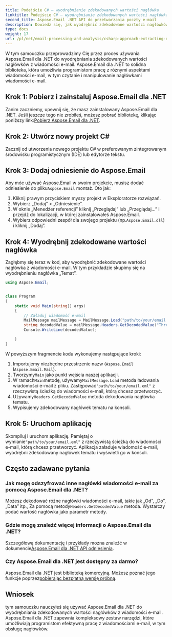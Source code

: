 ```yaml
---
title: Podejście C# — wyodrębnianie zdekodowanych wartości nagłówka
linktitle: Podejście C# — wyodrębnianie zdekodowanych wartości nagłówka
second_title: Aspose.Email .NET API do przetwarzania poczty e-mail
description: Dowiedz się, jak wyodrębnić zdekodowane wartości nagłówków wiadomości e-mail w języku C# przy użyciu Aspose.Email dla .NET. Obszerny przewodnik z przykładami kodu.
type: docs
weight: 17
url: /pl/net/email-processing-and-analysis/csharp-approach-extracting-decoded-header-values/
---
```


W tym samouczku przeprowadzimy Cię przez proces używania Aspose.Email dla .NET do wyodrębniania zdekodowanych wartości nagłówków z wiadomości e-mail. Aspose.Email dla .NET to solidna biblioteka, która umożliwia programistom pracę z różnymi aspektami wiadomości e-mail, w tym czytanie i manipulowanie nagłówkami wiadomości e-mail.

## Krok 1: Pobierz i zainstaluj Aspose.Email dla .NET

 Zanim zaczniemy, upewnij się, że masz zainstalowany Aspose.Email dla .NET. Jeśli jeszcze tego nie zrobiłeś, możesz pobrać bibliotekę, klikając poniższy link:[Pobierz Aspose.Email dla .NET](https://releases.aspose.com/email/net).

## Krok 2: Utwórz nowy projekt C#

Zacznij od utworzenia nowego projektu C# w preferowanym zintegrowanym środowisku programistycznym (IDE) lub edytorze tekstu.

## Krok 3: Dodaj odniesienie do Aspose.Email

 Aby móc używać Aspose.Email w swoim projekcie, musisz dodać odniesienie do pliku`Aspose.Email` montaż. Oto jak:

1. Kliknij prawym przyciskiem myszy projekt w Eksploratorze rozwiązań.
2. Wybierz „Dodaj” > „Odniesienie”.
3. W oknie „Menedżer referencji” kliknij „Przeglądaj” lub „Przeglądaj…” i przejdź do lokalizacji, w której zainstalowałeś Aspose.Email.
4.  Wybierz odpowiedni zespół dla swojego projektu (np.`Aspose.Email.dll`) i kliknij „Dodaj”.

## Krok 4: Wyodrębnij zdekodowane wartości nagłówka

Zagłębmy się teraz w kod, aby wyodrębnić zdekodowane wartości nagłówka z wiadomości e-mail. W tym przykładzie skupimy się na wyodrębnieniu nagłówka „Temat”.

```csharp
using Aspose.Email;


class Program
{
    static void Main(string[] args)
    {
        // Załaduj wiadomość e-mail
		MailMessage mailMessage = MailMessage.Load("path/to/your/email.eml");
		string decodedValue = mailMessage.Headers.GetDecodedValue("Thread-Topic");
		Console.WriteLine(decodedValue);

    }
}
```

W powyższym fragmencie kodu wykonujemy następujące kroki:

1. Importujemy niezbędne przestrzenie nazw (`Aspose.Email` I`Aspose.Email.Mail`).
2.  Tworzymy`Main` jako punkt wejścia naszej aplikacji.
3.  W ramach`Main`metodę, używamy`MailMessage.Load` metoda ładowania wiadomości e-mail z pliku. Zastępować`"path/to/your/email.eml"` z rzeczywistą ścieżką do wiadomości e-mail, którą chcesz przetworzyć.
4.  Używamy`Headers.GetDecodedValue` metoda dekodowania nagłówka tematu.
5. Wypisujemy zdekodowany nagłówek tematu na konsoli.

## Krok 5: Uruchom aplikację

 Skompiluj i uruchom aplikację. Pamiętaj o wymianie`"path/to/your/email.eml"` z rzeczywistą ścieżką do wiadomości e-mail, którą chcesz przetworzyć. Aplikacja załaduje wiadomość e-mail, wyodrębni zdekodowany nagłówek tematu i wyświetli go w konsoli.

## Często zadawane pytania

### Jak mogę odszyfrować inne nagłówki wiadomości e-mail za pomocą Aspose.Email dla .NET?

 Możesz dekodować różne nagłówki wiadomości e-mail, takie jak „Od”, „Do”, „Data” itp., Za pomocą metody`Headers.GetDecodedValue` metoda. Wystarczy podać wartość nagłówka jako parametr metody.

### Gdzie mogę znaleźć więcej informacji o Aspose.Email dla .NET?

 Szczegółową dokumentację i przykłady można znaleźć w dokumencie[Aspose.Email dla .NET API odniesienia](https://reference.aspose.com/email/net).

### Czy Aspose.Email dla .NET jest dostępny za darmo?

 Aspose.Email dla .NET jest biblioteką komercyjną. Możesz poznać jego funkcje poprzez[pobierając bezpłatną wersję próbną](https://releases.aspose.com/email/net).

## Wniosek

tym samouczku nauczyłeś się używać Aspose.Email dla .NET do wyodrębniania zdekodowanych wartości nagłówków z wiadomości e-mail. Aspose.Email dla .NET zapewnia kompleksowy zestaw narzędzi, które umożliwiają programistom efektywną pracę z wiadomościami e-mail, w tym obsługę nagłówków.